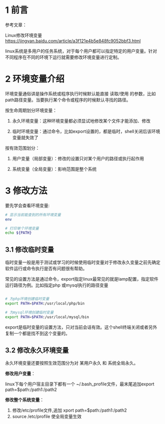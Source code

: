 # 1 前言

参考文章：

Linux修改环境变量  https://jingyan.baidu.com/article/a3f121e4b5e848fc9052bbf3.html

linux系统是多用户的任务系统，对于每个用户都可以指定特定的用户变量。针对不同程序在不同的环境下运行就需要修改环境变量进行定制。

# 2 环境变量介绍

环境变量通俗讲是操作系统或程序执行时候默认能直接 读取/使用 的参数，比如path路径变量。当要执行某个命令或程序的时候默认寻找的路径。

按生命周期划分环境变量：

1. 永久环境变量：这种环境变量都必须显试地修改某个文件才能添加、修改

2. 临时环境变量：通过命令，比如export设置的，都是临时，shell关闭后该环境变量就失效了


按有效范围划分：

1. 用户变量（局部变量）：修改的设置只对某个用户的路径或执行起作用

2. 系统变量（全局变量）：影响范围是整个系统

# 3 修改方法

要先学会查看环境变量:

```bash
# 显示当前能查到的所有环境变量
env

# 打印单个环境变量
echo ${PATH}
```

## 3.1 修改临时变量
临时变量一般是用于测试或学习的时候使用临时变量对于修改永久变量之前先确定软件运行或命令执行是否有问题很有帮助。

常见的设置方法是通过命令，export指定linux最常见的就是lamp配置，指定软件运行路径为例。比如指定php 或mysql执行的路径变量

```bash

# 为php环境创建临时变量
export PATH=$PATH:/usr/local/php/bin  

# 为mysql环境创建临时变量
export PATH=$PATH:/usr/local/mysql/bin

```

export是临时变量的设置方法，只对当前会话有效。这个shell终端关闭或者另外复制一个都是找不到这个变量的。

## 3.2 修改永久环境变量

永久环境变量还要按照生效范围分为对 某用户永久 和 系统全局永久。

**修改用户变量**：

linux下每个用户宿主目录下都有一个 ~/.bash_profile文件，最末尾追加export path=$path:/path1:/path2

**修改整个系统变量**：

1. 修改/etc/profile文件,追加 xport path=$path:/path1:/path2
2. source /etc/profile 使全局变量生效

